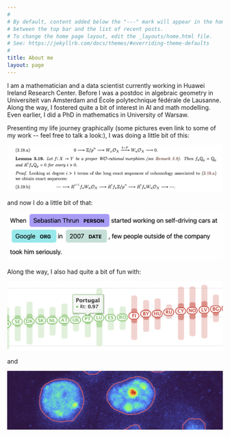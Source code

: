 ```yaml
---
#
# By default, content added below the "---" mark will appear in the home page
# between the top bar and the list of recent posts.
# To change the home page layout, edit the _layouts/home.html file.
# See: https://jekyllrb.com/docs/themes/#overriding-theme-defaults
#
title: About me
layout: page
---
```

I am a mathematician and a data scientist currently working in Huawei Ireland Research Center. Before I was a postdoc in algebraic geometry in Universiteit van Amsterdam and École polytechnique fédérale de Lausanne. Along the way, I fostered quite a bit of interest in AI and math modelling. Even earlier, I did a PhD in mathematics in University of Warsaw. 

Presenting my life journey graphically (some pictures even link to some of my work -- feel free to talk a look:), I was doing a little bit of this:

[![math reasoning](/assets/argument.png)](https://arxiv.org/search/math?searchtype=author&query=Zdanowicz%2C+M)

and now I do a little bit of that:

![named entity recognition](/assets/named-entity-rec.png)

Along the way, I also had quite a bit of fun with:
 
[![covid](/assets/reproduction-rate.png)](https://rteu.live/)

and 

[![medical vision](/assets/medical-vision.png)](https://github.com/maciekrt/membrane-hub)